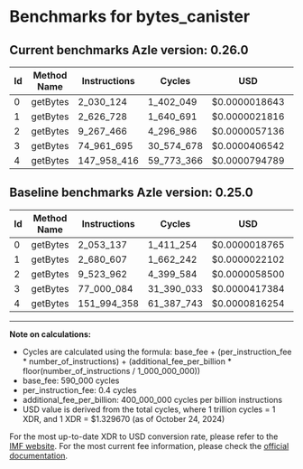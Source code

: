# Benchmarks for bytes_canister

## Current benchmarks Azle version: 0.26.0

| Id  | Method Name | Instructions | Cycles     | USD           | USD/Million Calls | Change                                |
| --- | ----------- | ------------ | ---------- | ------------- | ----------------- | ------------------------------------- |
| 0   | getBytes    | 2_030_124    | 1_402_049  | $0.0000018643 | $1.86             | <font color="green">-23_013</font>    |
| 1   | getBytes    | 2_626_728    | 1_640_691  | $0.0000021816 | $2.18             | <font color="green">-53_879</font>    |
| 2   | getBytes    | 9_267_466    | 4_296_986  | $0.0000057136 | $5.71             | <font color="green">-256_496</font>   |
| 3   | getBytes    | 74_961_695   | 30_574_678 | $0.0000406542 | $40.65            | <font color="green">-2_038_389</font> |
| 4   | getBytes    | 147_958_416  | 59_773_366 | $0.0000794789 | $79.47            | <font color="green">-4_035_942</font> |

## Baseline benchmarks Azle version: 0.25.0

| Id  | Method Name | Instructions | Cycles     | USD           | USD/Million Calls |
| --- | ----------- | ------------ | ---------- | ------------- | ----------------- |
| 0   | getBytes    | 2_053_137    | 1_411_254  | $0.0000018765 | $1.87             |
| 1   | getBytes    | 2_680_607    | 1_662_242  | $0.0000022102 | $2.21             |
| 2   | getBytes    | 9_523_962    | 4_399_584  | $0.0000058500 | $5.84             |
| 3   | getBytes    | 77_000_084   | 31_390_033 | $0.0000417384 | $41.73            |
| 4   | getBytes    | 151_994_358  | 61_387_743 | $0.0000816254 | $81.62            |

---

**Note on calculations:**

- Cycles are calculated using the formula: base_fee + (per_instruction_fee \* number_of_instructions) + (additional_fee_per_billion \* floor(number_of_instructions / 1_000_000_000))
- base_fee: 590_000 cycles
- per_instruction_fee: 0.4 cycles
- additional_fee_per_billion: 400_000_000 cycles per billion instructions
- USD value is derived from the total cycles, where 1 trillion cycles = 1 XDR, and 1 XDR = $1.329670 (as of October 24, 2024)

For the most up-to-date XDR to USD conversion rate, please refer to the [IMF website](https://www.imf.org/external/np/fin/data/rms_sdrv.aspx).
For the most current fee information, please check the [official documentation](https://internetcomputer.org/docs/current/developer-docs/gas-cost#execution).

